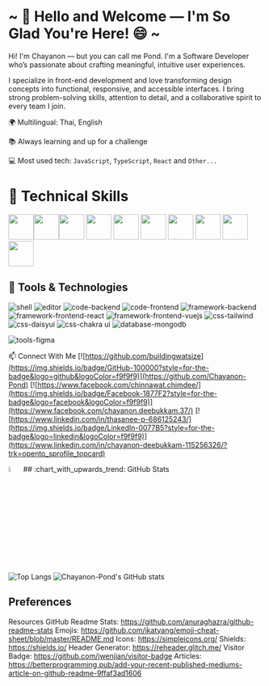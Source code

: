 <!-- ### Hi there 👋 -->

<!--
**Meowmerry/meowmerry** is a ✨ _special_ ✨ repository because its `README.md` (this file) appears on your GitHub profile.

Here are some ideas to get you started:

- 🔭 I’m currently working on ...
- 🌱 I’m currently learning ...
- 👯 I’m looking to collaborate on ...
- 🤔 I’m looking for help with ...
- 💬 Ask me about ...
- 📫 How to reach me: ...
- 😄 Pronouns: ...
- ⚡ Fun fact: ...
-->

# ~  👋 Hello and Welcome — I'm So Glad You're Here!   😄 ~

Hi! I'm Chayanon — but you can call me Pond.
I'm a Software Developer who’s passionate about crafting meaningful, intuitive user experiences.

I specialize in front-end development and love transforming design concepts into functional, responsive, and accessible interfaces. I bring strong problem-solving skills, attention to detail, and a collaborative spirit to every team I join.

🌍 Multilingual: Thai, English

📚 Always learning and up for a challenge

💻 Most used tech: `JavaScript`, `TypeScript`, `React` and `Other...`


<!-- <img src="./asset/code.png" width="80%" /> -->
<!-- #### ~   👯🌱 👯🌱  👯🌱  👯🌱   👯🌱  👯🌱 <img src="./asset/gif.gif" width="200px"/>   👯🌱  👯🌱  👯🌱  👯🌱  👯🌱  👯🌱  ~  -->



# 🧠 Technical Skills
<img src="https://cdn.jsdelivr.net/gh/devicons/devicon/icons/javascript/javascript-original.svg" height="50px"/><img src="https://cdn.jsdelivr.net/gh/devicons/devicon/icons/html5/html5-original.svg" height="50px"/><img src="https://cdn.jsdelivr.net/gh/devicons/devicon/icons/css3/css3-original.svg" height="50px" />
<img src="https://cdn.icon-icons.com/icons2/2107/PNG/512/file_type_typescript_official_icon_130107.png" height="50px" />
<img src="https://cdn.jsdelivr.net/gh/devicons/devicon/icons/react/react-original.svg" height="50px"/>
<img src="https://cdn.jsdelivr.net/gh/devicons/devicon/icons/nextjs/nextjs-original.svg" height="50px" />
<img src="https://cdn.icon-icons.com/icons2/2107/PNG/512/file_type_mongo_icon_130383.png" height="50px" />
<img src="https://cdn.icon-icons.com/icons2/2699/PNG/512/tailwindcss_logo_icon_167923.png" height="50px" />
<img src="https://cdn.icon-icons.com/icons2/2699/PNG/512/golang_logo_icon_171073.png" height="50px" />
<img src="https://cdn.icon-icons.com/icons2/2415/PNG/512/postgresql_plain_logo_icon_146389.png" height="50px" />

## 🧰 Tools & Technologies

![shell](https://img.shields.io/badge/Shell-iTerm2-informational?style=for-the-badge&logo=iterm2&logoColor=f9f9f9&color=001634)
![editor](https://img.shields.io/badge/Editor-VSCode-information?style=for-the-badge&logo=visual-studio&logoColor=f9f9f9&color=001634)
![code-backend](https://img.shields.io/badge/Code-Golang-informational?style=for-the-badge&logo=go&logoColor=f9f9f9&color=001634)
![code-frontend](https://img.shields.io/badge/Code-JavaScript-informational?style=for-the-badge&logo=javascript&logoColor=f9f9f9&color=001634)
![framework-backend](https://img.shields.io/badge/Framework-GoFiber-informational?style=for-the-badge&logo=go&logoColor=f9f9f9&color=001634)
![framework-frontend-react](https://img.shields.io/badge/Framework-ReactJS-informational?style=for-the-badge&logo=react&logoColor=f9f9f9&color=001634)
![framework-frontend-vuejs](https://img.shields.io/badge/Framework-Vue.js-informational?style=for-the-badge&logo=vue.js&logoColor=f9f9f9&color=001634)
![css-tailwind](https://img.shields.io/badge/CSS-Tailwind-informational?style=for-the-badge&logo=tailwindcss&logoColor=f9f9f9&color=001634)
![css-daisyui](https://img.shields.io/badge/CSS-PrimeReact-informational?style=for-the-badge&logo=css3&logoColor=f9f9f9&color=001634)
![css-chakra ui](https://img.shields.io/badge/CSS-Vuetify-informational?style=for-the-badge&logo=vuetify&logoColor=f9f9f9&color=001634)
![database-mongodb](https://img.shields.io/badge/Database-MongoDB-informational?style=for-the-badge&logo=mongodb&logoColor=f9f9f9&color=001634)
<!-- ![tools-sonarqube](https://img.shields.io/badge/Tools-SonarQube-informational?style=for-the-badge&logo=sonarqube&logoColor=f9f9f9&color=001634) -->
![tools-figma](https://img.shields.io/badge/Tools-Figma-informational?style=for-the-badge&logo=figma&logoColor=f9f9f9&color=001634)



📫 Connect With Me
[![https://github.com/buildingwatsize](https://img.shields.io/badge/GitHub-100000?style=for-the-badge&logo=github&logoColor=f9f9f9)](https://github.com/Chayanon-Pond)
[![https://www.facebook.com/chinnawat.chimdee/](https://img.shields.io/badge/Facebook-1877F2?style=for-the-badge&logo=facebook&logoColor=f9f9f9)](https://www.facebook.com/chayanon.deebukkam.37/)
[![https://www.linkedin.com/in/thasanee-p-686125243/](https://img.shields.io/badge/LinkedIn-0077B5?style=for-the-badge&logo=linkedin&logoColor=f9f9f9)](https://www.linkedin.com/in/chayanon-deebukkam-115256326/?trk=opento_sprofile_topcard)




<img src="./asset/giphy.gif" width="5%" /> 
## :chart_with_upwards_trend: GitHub Stats

![Top Langs](https://github-readme-stats.vercel.app/api/top-langs/?username=Chayanon-Pond&layout=compact&theme=dark)                   ![Chayanon-Pond's GitHub stats](https://github-readme-stats.vercel.app/api?username=Chayanon-Pond&show_icons=true&theme=dark)


## Preferences


<!-- Images -->
[cover]: https://raw.githubusercontent.com/buildingwatsize/buildingwatsize/main/assets/cover.png

Resources
GitHub Readme Stats: https://github.com/anuraghazra/github-readme-stats
Emojis: https://github.com/ikatyang/emoji-cheat-sheet/blob/master/README.md
Icons: https://simpleicons.org/
Shields: https://shields.io/
Header Generator: https://reheader.glitch.me/
Visitor Badge: https://github.com/jwenjian/visitor-badge
Articles: https://betterprogramming.pub/add-your-recent-published-mediums-article-on-github-readme-9ffaf3ad1606



